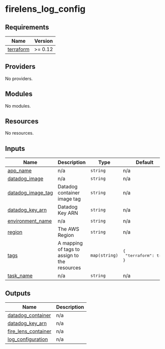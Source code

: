 # firelens_log_config

<!-- BEGINNING OF PRE-COMMIT-TERRAFORM DOCS HOOK -->
## Requirements

| Name | Version |
|------|---------|
| <a name="requirement_terraform"></a> [terraform](#requirement\_terraform) | >= 0.12 |

## Providers

No providers.

## Modules

No modules.

## Resources

No resources.

## Inputs

| Name | Description | Type | Default | Required |
|------|-------------|------|---------|:--------:|
| <a name="input_app_name"></a> [app\_name](#input\_app\_name) | n/a | `string` | n/a | yes |
| <a name="input_datadog_image"></a> [datadog\_image](#input\_datadog\_image) | n/a | `string` | n/a | yes |
| <a name="input_datadog_image_tag"></a> [datadog\_image\_tag](#input\_datadog\_image\_tag) | Datadog container image tag | `string` | n/a | yes |
| <a name="input_datadog_key_arn"></a> [datadog\_key\_arn](#input\_datadog\_key\_arn) | Datadog Key ARN | `string` | n/a | yes |
| <a name="input_environment_name"></a> [environment\_name](#input\_environment\_name) | n/a | `string` | n/a | yes |
| <a name="input_region"></a> [region](#input\_region) | The AWS Region | `string` | n/a | yes |
| <a name="input_tags"></a> [tags](#input\_tags) | A mapping of tags to assign to the resources | `map(string)` | <pre>{<br>  "terraform": true<br>}</pre> | no |
| <a name="input_task_name"></a> [task\_name](#input\_task\_name) | n/a | `string` | n/a | yes |

## Outputs

| Name | Description |
|------|-------------|
| <a name="output_datadog_container"></a> [datadog\_container](#output\_datadog\_container) | n/a |
| <a name="output_datadog_key_arn"></a> [datadog\_key\_arn](#output\_datadog\_key\_arn) | n/a |
| <a name="output_fire_lens_container"></a> [fire\_lens\_container](#output\_fire\_lens\_container) | n/a |
| <a name="output_log_configuration"></a> [log\_configuration](#output\_log\_configuration) | n/a |
<!-- END OF PRE-COMMIT-TERRAFORM DOCS HOOK -->
